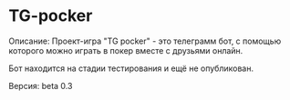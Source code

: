 # TG-pocker

Описание: Проект-игра "TG pocker" - это телеграмм бот, с помощью которого можно играть в покер вместе с друзьями онлайн.

Бот находится на стадии тестирования и ещё не опубликован.

Версия: beta 0.3
